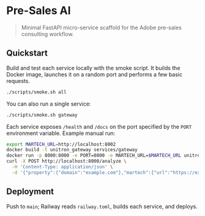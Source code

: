 # Pre-Sales AI

> Minimal FastAPI micro-service scaffold for the Adobe pre-sales consulting workflow.

## Quickstart

Build and test each service locally with the smoke script. It builds the Docker
image, launches it on a random port and performs a few basic requests.

```bash
./scripts/smoke.sh all
```

You can also run a single service:

```bash
./scripts/smoke.sh gateway
```

Each service exposes `/health` and `/docs` on the port specified by the `PORT`
environment variable. Example manual run:

```bash
export MARTECH_URL=http://localhost:8002
docker build -t unitron_gateway services/gateway
docker run -p 8000:8000 -e PORT=8000 -e MARTECH_URL=$MARTECH_URL unitron_gateway
curl -X POST http://localhost:8000/analyze \
  -H 'Content-Type: application/json' \
  -d '{"property":{"domain":"example.com"},"martech":{"url":"https://example.com"}}'
```

## Deployment

Push to `main`; Railway reads `railway.toml`, builds each service, and deploys.

